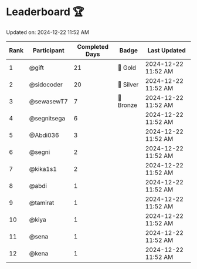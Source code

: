 # Leaderboard 🏆

Updated on: 2024-12-22 11:52 AM

| Rank | Participant       | Completed Days | Badge      | Last Updated         |
|------|-------------------|----------------|------------|----------------------|
| 1    | @gift             | 21             | 🏅 Gold     | 2024-12-22 11:52 AM |
| 2    | @sidocoder        | 20             | 🥈 Silver   | 2024-12-22 11:52 AM |
| 3    | @sewasewT7        | 7              | 🥉 Bronze   | 2024-12-22 11:52 AM |
| 4    | @segnitsega       | 6              |            | 2024-12-22 11:52 AM |
| 5    | @Abdi036          | 3              |            | 2024-12-22 11:52 AM |
| 6    | @segni            | 2              |            | 2024-12-22 11:52 AM |
| 7    | @kika1s1          | 2              |            | 2024-12-22 11:52 AM |
| 8    | @abdi             | 1              |            | 2024-12-22 11:52 AM |
| 9    | @tamirat          | 1              |            | 2024-12-22 11:52 AM |
| 10   | @kiya             | 1              |            | 2024-12-22 11:52 AM |
| 11   | @sena             | 1              |            | 2024-12-22 11:52 AM |
| 12   | @kena             | 1              |            | 2024-12-22 11:52 AM |
